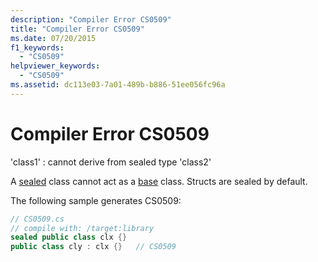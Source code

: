 ```yaml
---
description: "Compiler Error CS0509"
title: "Compiler Error CS0509"
ms.date: 07/20/2015
f1_keywords: 
  - "CS0509"
helpviewer_keywords: 
  - "CS0509"
ms.assetid: dc113e03-7a01-489b-b886-51ee056fc96a
---
```

# Compiler Error CS0509
'class1' : cannot derive from sealed type 'class2'  
  
 A [sealed](../language-reference/keywords/sealed.md) class cannot act as a [base](../language-reference/keywords/base.md) class. Structs are sealed by default.  
  
 The following sample generates CS0509:  
  
```csharp  
// CS0509.cs  
// compile with: /target:library  
sealed public class clx {}  
public class cly : clx {}   // CS0509  
```
